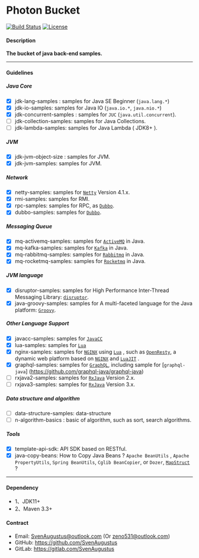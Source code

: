 # Photon Bucket
[![Build Status](https://api.travis-ci.org/SvenAugustus/photon.svg?branch=master)](https://travis-ci.org/SvenAugustus/photon) [![License](https://img.shields.io/badge/license-MIT-green)](https://opensource.org/licenses/MIT)

#### Description
**The bucket of java back-end samples.**

-------------------------- 
#### Guidelines
##### Java Core
* [x] jdk-lang-samples : samples for Java SE Beginner (`java.lang.*`)
* [x] jdk-io-samples: samples for Java IO (`java.io.*`, `java.nio.*`)
* [x] jdk-concurrent-samples : samples for `JUC` (`java.util.concurrent`).
* [ ] jdk-collection-samples: samples for Java Collections.
* [ ] jdk-lambda-samples: samples for Java Lambda ( JDK8+ ).

##### JVM 
* [x] jdk-jvm-object-size : samples for JVM.
* [x] jdk-jvm-samples: samples for JVM.

##### Network
* [x] netty-samples: samples for [`Netty`](https://netty.io/) Version 4.1.x.
* [x] rmi-samples: samples for RMI.
* [x] rpc-samples: samples for RPC, as [`Dubbo`](https://dubbo.apache.org/zh-cn/).
* [x] dubbo-samples: samples for [`Dubbo`](https://dubbo.apache.org/zh-cn/).

##### Messaging Queue
* [x] mq-activemq-samples: samples for [`ActiveMQ`](http://activemq.apache.org/) in Java.
* [x] mq-kafka-samples: samples for [`Kafka`](http://kafka.apache.org/) in Java.
* [x] mq-rabbitmq-samples: samples for [`Rabbitmq`](https://www.rabbitmq.com/) in Java.
* [x] mq-rocketmq-samples: samples for [`Rocketmq`](http://rocketmq.apache.org/) in Java.

##### JVM language 
* [x] disruptor-samples: samples for High Performance Inter-Thread Messaging Library: [`disruptor`](https://github.com/LMAX-Exchange/disruptor).
* [x] java-groovy-samples: samples for A multi-faceted language for the Java platform: [`Groovy`](https://groovy-lang.orgr).

##### Other Language Support
* [x] javacc-samples: samples for [`JavaCC`](https://javacc.github.io/javacc/)
* [x] lua-samples: samples for [`Lua`](https://www.lua.org)
* [x] nginx-samples: samples for [`NGINX`](https://www.nginx.com/) using [`Lua`](https://www.lua.org) , such as [`OpenResty`](https://openresty.org/en/), a dynamic web platform based on [`NGINX`](https://www.nginx.com/)  and [`LuaJIT`](https://luajit.org) .
* [x] graphql-samples: samples for [`GraphQL`](https://graphql.cn), including sample for [`graphql-java`] (https://github.com/graphql-java/graphql-java)
* [ ] rxjava2-samples: samples for [`RxJava`](https://github.com/ReactiveX/RxJava) Version 2.x.
* [ ] rxjava3-samples: samples for [`RxJava`](https://github.com/ReactiveX/RxJava) Version 3.x.

##### Data structure and algorithm
* [ ] data-structure-samples: data-structure
* [ ] n-algorithm-basics : basic of algorithm, such as sort, search algorithms.

##### Tools
* [x] template-api-sdk: API SDK based on RESTful.
* [x] java-copy-beans: How to Copy Java Beans ? `Apache BeanUtils` , `Apache PropertyUtils`, `Spring BeanUtils`, `Cglib BeanCopier`, or `Dozer`, [`MapStruct`](https://github.com/mapstruct/mapstruct.org ) ?

-------------------------- 
#### Dependency
* 1、JDK11+
* 2、Maven 3.3+

#### Contract
* Email: SvenAugustus@outlook.com (Or zeno531@outlook.com)
* GitHub: https://github.com/SvenAugustus
* GitLab: https://gitlab.com/SvenAugustus


